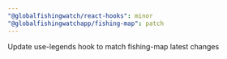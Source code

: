 ```yaml
---
"@globalfishingwatch/react-hooks": minor
"@globalfishingwatchapp/fishing-map": patch
---
```


Update use-legends hook to match fishing-map latest changes
